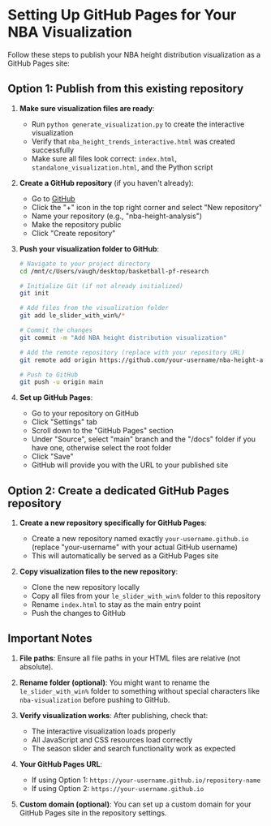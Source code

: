 # Setting Up GitHub Pages for Your NBA Visualization

Follow these steps to publish your NBA height distribution visualization as a GitHub Pages site:

## Option 1: Publish from this existing repository

1. **Make sure visualization files are ready**:
   - Run `python generate_visualization.py` to create the interactive visualization
   - Verify that `nba_height_trends_interactive.html` was created successfully
   - Make sure all files look correct: `index.html`, `standalone_visualization.html`, and the Python script

2. **Create a GitHub repository** (if you haven't already):
   - Go to [GitHub](https://github.com)
   - Click the "+" icon in the top right corner and select "New repository"
   - Name your repository (e.g., "nba-height-analysis")
   - Make the repository public
   - Click "Create repository"

3. **Push your visualization folder to GitHub**:
   ```bash
   # Navigate to your project directory
   cd /mnt/c/Users/vaugh/desktop/basketball-pf-research

   # Initialize Git (if not already initialized)
   git init

   # Add files from the visualization folder
   git add le_slider_with_win%/*

   # Commit the changes
   git commit -m "Add NBA height distribution visualization"

   # Add the remote repository (replace with your repository URL)
   git remote add origin https://github.com/your-username/nba-height-analysis.git

   # Push to GitHub
   git push -u origin main
   ```

4. **Set up GitHub Pages**:
   - Go to your repository on GitHub
   - Click "Settings" tab
   - Scroll down to the "GitHub Pages" section
   - Under "Source", select "main" branch and the "/docs" folder if you have one, otherwise select the root folder
   - Click "Save"
   - GitHub will provide you with the URL to your published site

## Option 2: Create a dedicated GitHub Pages repository

1. **Create a new repository specifically for GitHub Pages**:
   - Create a new repository named exactly `your-username.github.io` (replace "your-username" with your actual GitHub username)
   - This will automatically be served as a GitHub Pages site

2. **Copy visualization files to the new repository**:
   - Clone the new repository locally
   - Copy all files from your `le_slider_with_win%` folder to this repository
   - Rename `index.html` to stay as the main entry point
   - Push the changes to GitHub

## Important Notes

1. **File paths**: Ensure all file paths in your HTML files are relative (not absolute).

2. **Rename folder (optional)**: You might want to rename the `le_slider_with_win%` folder to something without special characters like `nba-visualization` before pushing to GitHub.

3. **Verify visualization works**: After publishing, check that:
   - The interactive visualization loads properly
   - All JavaScript and CSS resources load correctly 
   - The season slider and search functionality work as expected

4. **Your GitHub Pages URL**: 
   - If using Option 1: `https://your-username.github.io/repository-name`
   - If using Option 2: `https://your-username.github.io`

5. **Custom domain (optional)**: You can set up a custom domain for your GitHub Pages site in the repository settings.